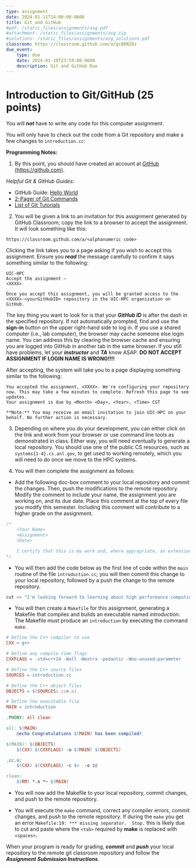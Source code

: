 ```yaml
---
type: assignment
date: 2024-01-11T14:00:00-0600
title: Git and GitHub
#pdf: /static_files/assignments/asg.pdf
#attachment: /static_files/assignments/asg.zip
#solutions: /static_files/assignments/asg_solutions.pdf
classroom: https://classroom.github.com/a/gc8KNZ8z
due_event: 
    type: due
    date: 2024-01-19T23:59:00-0600
    description: Git and GitHub Due
---
```


# Introduction to Git/GitHub (25 points)

You will ***not*** have to write any code for this computer assignment.

You will only have to check out the code from a Git repository and make a few changes to `introduction.cc`:

**Programming Notes:**

1) By this point, you should have created an account at [GitHub (https://github.com)](https://github.com).

*Helpful Git & GitHub Guides:*

* GitHub Guide: [Hello World](https://guides.github.com/activities/hello-world/)
* [2-Pager of Git Commands](https://education.github.com/git-cheat-sheet-education.pdf)
* [List of Git Tutorials](https://help.github.com/articles/good-resources-for-learning-git-and-github/)

2) You will be given a link to an invitation for this assignment generated by GitHub Classroom; copy the link to a browser to accept the assignment. It will look something like this:

`https://classroom.github.com/a/<alphanumeric code>`

Clicking the link takes you to a page asking if you wish to accept this assignment. Ensure you ***read*** the message carefully to confirm it says something similar to the following:

```text
UIC-HPC
Accept the assignment — 
<XXXX>

Once you accept this assignment, you will be granted access to the <XXXX>-<yourGitHubID> repository in the UIC-HPC organization on GitHub. 
```

The key thing you want to look for is that your ***GitHub ID*** is after the dash in the specified repository. If not automatically prompted, find and use the **sign-in** button on the upper right-hand side to log in.
 If you use a shared computer (i.e., lab computer), the browser may cache someone else login name. You can address this by clearing the browser cache and ensuring you are logged into GitHub in another tab in the same browser. If you still have problems, let your ***instructor*** and ***TA*** know ASAP. **DO NOT ACCEPT ASSIGNMENT IF LOGIN NAME IS WRONG!!!!**

After accepting, the system will take you to a page displaying something similar to the following:

```text
You accepted the assignment, <XXXX>. We're configuring your repository now. This may take a few minutes to complete. Refresh this page to see updates.
Your assignment is due by <Month> <Day>, <Year>, <Time> CST

**Note:** You may receive an email invitation to join UIC-HPC on your behalf. No further action is necessary.
```

3) Depending on where you do your development, you can either click on the link and work from your browser or use command line tools as demonstrated in class. Either way, you will need eventually to generate a local repository. You should use one of the public CS resources, such as `systems{1-4}.cs.anl.gov`, to get used to working remotely, which you will need to do once we move to the HPC systems.

4) You will then complete the assignment as follows:

* Add the following doc-box comment to your local repository and commit the changes. Then, push the modifications to the remote repository. Modify the comment to include your name, the assignment you are working on, and its due date. Place this comment at the top of every file you modify this semester. Including this comment will contribute to a higher grade on the assignment.

```c++
/*
    <Your Name>
    <Assignment>
    <Date>

    I certify that this is my work and, where appropriate, an extension of the starter code provided for the assignment.
*/
```

* You will then add the code below as the first line of code within the `main` routine of the file `introduction.cc`; you will then commit this change to your local repository, followed by a push the change to the remote repository.

```c++
cut << "I'm looking forward to learning about high performance computing!!" << endl;   // Yes, I know there is a typo!!!
```

* You will then create a `Makefile` for this assignment, generating a Makefile that compiles and builds an executable named *introduction*. The Makefile must produce an `introduction` by executing the command `make`.

```Makefile
# Define the C++ compiler to use
CXX = g++

# Define any compile-time flags
CXXFLAGS = -std=c++14 -Wall -Wextra -pedantic -Wno-unused-parameter

# Define the C++ source files
SOURCES = introduction.cc

# Define the C++ object files
OBJECTS = $(SOURCES:.cc=.o)

# Define the executable file 
MAIN = introduction

.PHONY: all clean

all: $(MAIN)
	@echo Congratulations $(MAIN) has been compiled!

$(MAIN): $(OBJECTS)
	$(CXX) $(CXXFLAGS) -o $(MAIN) $(OBJECTS)

.cc.o:
	$(CXX) $(CXXFLAGS) -c $<  -o $@

clean:
	$(RM) *.o *~ $(MAIN)

```

* You will now add the Makefile to your local repository, commit changes, and push to the remote repository.

* You will execute the `make` command, correct any compiler errors, commit changes, and push to the remote repository. If during the `make` you get an error `Makefile:19: *** missing separator.  Stop.` this is likely due to cut and paste where the `<tab>` required by **make** is replaced with `<spaces>`.

When your program is ready for grading, ***commit*** and ***push*** your local repository to the remote git classroom repository and follow the _**Assignment Submission Instructions**_. 